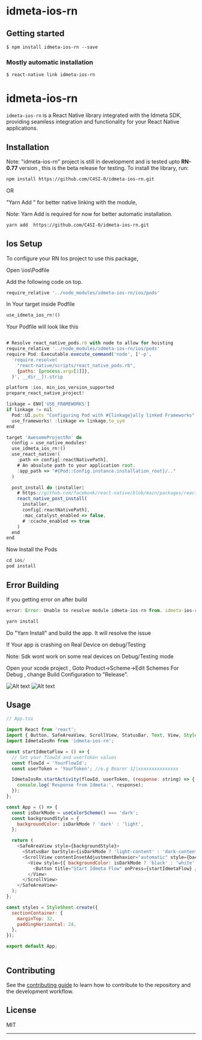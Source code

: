 # idmeta-ios-rn

## Getting started

`$ npm install idmeta-ios-rn --save`

### Mostly automatic installation

`$ react-native link idmeta-ios-rn`


# idmeta-ios-rn

`idmeta-ios-rn` is a React Native library integrated with the Idmeta SDK, providing seamless integration and functionality for your React Native applications.

## Installation

Note: "idmeta-ios-rn" project is still in development and is tested upto **RN-0.77** version , this is the beta release for testing.
To install the library, run:

```sh
npm install https://github.com/C4SI-0/idmeta-ios-rn.git
```

OR

"Yarn Add " for better native linking with the module,

Note: Yarn Add is required for now for better automatic installation.

```sh
yarn add  https://github.com/C4SI-0/idmeta-ios-rn.git

```

## Ios Setup

To configure your RN Ios project to use this package, 

Open <host>\ios\Podfile

Add the following code on top.

```js
require_relative '../node_modules/idmeta-ios-rn/ios/pods'

```

In Your target inside Podfile

```js
use_idmeta_ios_rn!()

```

Your Podfile will look like this

```js

# Resolve react_native_pods.rb with node to allow for hoisting
require_relative '../node_modules/idmeta-ios-rn/ios/pods'
require Pod::Executable.execute_command('node', ['-p',
  'require.resolve(
    "react-native/scripts/react_native_pods.rb",
    {paths: [process.argv[1]]},
  )', __dir__]).strip

platform :ios, min_ios_version_supported
prepare_react_native_project!

linkage = ENV['USE_FRAMEWORKS']
if linkage != nil
  Pod::UI.puts "Configuring Pod with #{linkage}ally linked Frameworks".green
  use_frameworks! :linkage => linkage.to_sym
end

target 'AwesomeProjectRn' do
  config = use_native_modules!
  use_idmeta_ios_rn!()
  use_react_native!(
    :path => config[:reactNativePath],
    # An absolute path to your application root.
    :app_path => "#{Pod::Config.instance.installation_root}/.."
  )

  post_install do |installer|
    # https://github.com/facebook/react-native/blob/main/packages/react-native/scripts/react_native_pods.rb#L197-L202
    react_native_post_install(
      installer,
      config[:reactNativePath],
      :mac_catalyst_enabled => false,
      # :ccache_enabled => true
    )
  end
end


```

Now Install the Pods

```js
cd ios/
pod install

```

## Error Building

If you getting error on after build

```js
error: Error: Unable to resolve module idmeta-ios-rn from. idmeta-ios-rn could not be found within the project or in these directories:

```
```sh
yarn install
```
Do "Yarn Install" and build the app. It will resolve the issue 


If Your app is crashing on Real Device on debug/Testing

Note: Sdk wont work on some real devices on Debug/Testing mode

Open your xcode project , Goto Product->Scheme->Edit Schemes
For Debug , change Build Configuration to "Release".

![Alt text](https://i.imgur.com/RHmcwaD.png)
![Alt text](https://i.imgur.com/uvnTI4P.png)


## Usage

```js
// App.tsx

import React from 'react';
import { Button, SafeAreaView, ScrollView, StatusBar, Text, View, StyleSheet, useColorScheme } from 'react-native';
import IdmetaIosRn from 'idmeta-ios-rn';

const startIdmetaFlow = () => {
  // Set your flowId and userToken values
  const flowId = 'YourFlowId';
  const userToken = 'YourToken'; //e.g Bearer 12|xxxxxxxxxxxxxxx

  IdmetaIosRn.startActivity(flowId, userToken, (response: string) => {
    console.log('Response from Idmeta:', response);
  });
};

const App = () => {
  const isDarkMode = useColorScheme() === 'dark';
  const backgroundStyle = {
    backgroundColor: isDarkMode ? 'dark' : 'light',
  };

  return (
    <SafeAreaView style={backgroundStyle}>
      <StatusBar barStyle={isDarkMode ? 'light-content' : 'dark-content'} backgroundColor={backgroundStyle.backgroundColor} />
      <ScrollView contentInsetAdjustmentBehavior="automatic" style={backgroundStyle}>
        <View style={{ backgroundColor: isDarkMode ? 'black' : 'white' }}>
          <Button title="Start Idmeta Flow" onPress={startIdmetaFlow} />
        </View>
      </ScrollView>
    </SafeAreaView>
  );
};

const styles = StyleSheet.create({
  sectionContainer: {
    marginTop: 32,
    paddingHorizontal: 24,
  },
});

export default App;



```



## Contributing

See the [contributing guide](CONTRIBUTING.md) to learn how to contribute to the repository and the development workflow.

## License

MIT

---
